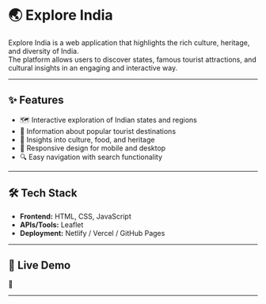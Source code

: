 # 🌏 Explore India  

Explore India is a web application that highlights the rich culture, heritage, and diversity of India.  
The platform allows users to discover states, famous tourist attractions, and cultural insights in an engaging and interactive way.  

---

## ✨ Features  
- 🗺️ Interactive exploration of Indian states and regions  
- 📍 Information about popular tourist destinations  
- 🎨 Insights into culture, food, and heritage  
- 📱 Responsive design for mobile and desktop  
- 🔍 Easy navigation with search functionality  

---

## 🛠️ Tech Stack  
- **Frontend:** HTML, CSS, JavaScript 
- **APIs/Tools:** Leaflet 
- **Deployment:** Netlify / Vercel / GitHub Pages  

---

## 🚀 Live Demo  
🔗 

---
